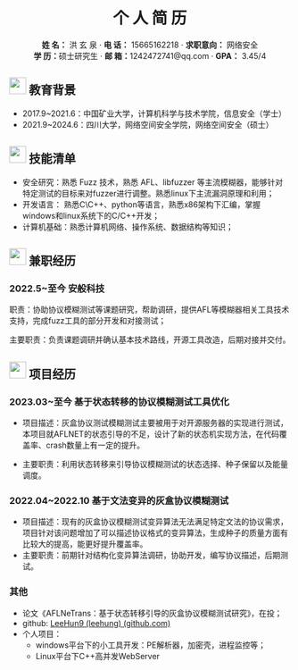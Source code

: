 <center>
     <h1>个 人 简 历</h1>
     <div>
         <span>
             <b>姓  名：</b> 洪 玄 泉  
         </span>
         ·           
         <span>
             <b>电  话：</b> 15665162218
         </span>
         ·      
         <span>
             <b>求职意向：</b> 网络安全
         </span>
         <br>
         <span>
             <b>学  历：</b>硕士研究生
         </span>
         ·     
         <span>
             <b>邮  箱：</b>1242472741@qq.com
         </span>
         ·       
         <span>
             <b>GPA：</b> 3.45/4
         </span>
     </div>
 </center>

## <img src="assets/graduation-cap-solid.svg" width="30px"> 教育背景

- 2017.9~2021.6：中国矿业大学，计算机科学与技术学院，信息安全（学士）
- 2021.9~2024.6：四川大学，网络空间安全学院，网络空间安全（硕士）

## <img src="assets/tools-solid.svg" width="30px"> 技能清单

- 安全研究：熟悉 Fuzz 技术，熟悉 AFL、libfuzzer 等主流模糊器，能够针对特定测试的目标来对fuzzer进行调整。熟悉linux下主流漏洞原理和利用；
- 开发语言： 熟悉C\C++、python等语言，熟悉x86架构下汇编，掌握windows和linux系统下的C/C++开发；
- 计算机基础：熟悉计算机网络、操作系统、数据结构等知识；

## <img src="assets/briefcase-solid.svg" width="30px"> 兼职经历

### **2022.5~至今					安般科技**

职责：协助协议模糊测试等课题研究，帮助调研，提供AFL等模糊器相关工具技术支持，完成fuzz工具的部分开发和对接测试；

主要职责：负责课题调研并确认基本技术路线，开源工具改造，后期对接并交付。

## <img src="assets/project-diagram-solid.svg" width="30px"> 项目经历

### 2023.03~至今				基于状态转移的协议模糊测试工具优化

- 项目描述：灰盒协议测试模糊测试主要被用于对开源服务器的实现进行测试，本项目就AFLNET的状态引导的不足，设计了新的状态机实现方法，在代码覆盖率、crash数量上有一定的提升。

- 主要职责：利用状态转移来引导协议模糊测试的状态选择、种子保留以及能量调度。

### 2022.04~2022.10			基于文法变异的灰盒协议模糊测试

- 项目描述：现有的灰盒协议模糊测试变异算法无法满足特定文法的协议需求，项目针对该问题增加了可以描述协议格式的变异算法，生成种子的质量方面有比较大的提高，能更好提升覆盖率。
- 主要职责：前期针对结构化变异算法调研，协助开发，编写协议描述，后期测试。

### 其他

- 论文《AFLNeTrans：基于状态转移引导的灰盒协议模糊测试研究》，在投；
- github: [LeeHun9 (leehung) (github.com)](https://github.com/LeeHun9)
- 个人项目：
  - windows平台下的小工具开发：PE解析器，加密壳，进程监控等；
  - Linux平台下C++高并发WebServer
